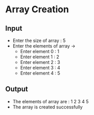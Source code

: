 # Array Creation

## Input
- Enter the size of array : 5
- Enter the elements of array ->
  - Enter element 0 : 1
  - Enter element 1 : 2
  - Enter element 2 : 3
  - Enter element 3 : 4
  - Enter element 4 : 5

## Output
- The elements of array are : 1 2 3 4 5
- The array is created successfully
